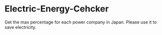 # Electric-Energy-Cehcker
Get the max percentage for each power company in Japan. Please use it to save electricity.
